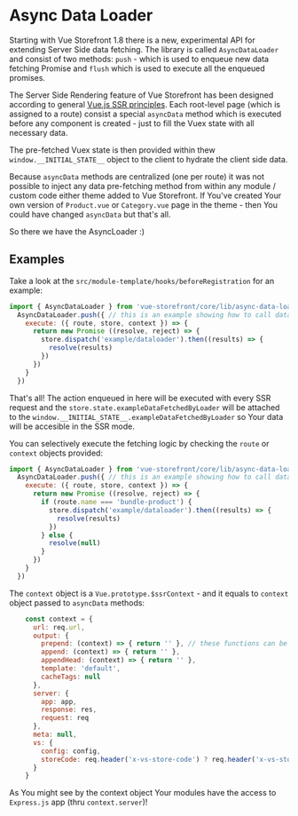 # Async Data Loader

Starting with Vue Storefront 1.8 there is a new, experimental API for extending Server Side data fetching. The library is called `AsyncDataLoader` and consist of two methods: `push` - which is used to enqueue new data fetching Promise and `flush` which is used to execute all the enqueued promises.

The Server Side Rendering feature of Vue Storefront has been designed according to general [Vue.js SSR principles](https://vuejs.org/v2/guide/ssr.html). Each root-level page (which is assigned to a route) consist a special `asyncData` method which is executed before any component is created - just to fill the Vuex state with all necessary data.

The pre-fetched Vuex state is then provided  within thew `window.__INITIAL_STATE__` object to the client to hydrate the client side data. 

Because `asyncData` methods are centralized (one per route) it was not possible to inject any data pre-fetching method from within any module / custom code either theme added to Vue Storefront. If You've created Your own version of `Product.vue` or `Category.vue` page in the theme - then You could have changed `asyncData` but that's all.

So there we have the AsyncLoader :)

## Examples

Take a look at the `src/module-template/hooks/beforeRegistration` for an example:

```js
import { AsyncDataLoader } from 'vue-storefront/core/lib/async-data-loader'
  AsyncDataLoader.push({ // this is an example showing how to call data loader from another module
    execute: ({ route, store, context }) => {
      return new Promise ((resolve, reject) => {
        store.dispatch('example/dataloader').then((results) => {
          resolve(results)
        })
      })
    }
  })
```

That's all! The action enqueued in here will be executed with every SSR request and the `store.state.exampleDataFetchedByLoader` will be attached to the `window.__INITIAL_STATE__.exampleDataFetchedByLoader` so Your data will be accesible in the SSR mode.

You can selectively execute the fetching logic by checking the `route` or `context` objects provided:

```js
import { AsyncDataLoader } from 'vue-storefront/core/lib/async-data-loader'
  AsyncDataLoader.push({ // this is an example showing how to call data loader from another module
    execute: ({ route, store, context }) => {
      return new Promise ((resolve, reject) => {
        if (route.name === 'bundle-product') {
          store.dispatch('example/dataloader').then((results) => {
            resolve(results)
          })
        } else {
          resolve(null)
        }
      })
    }
  })
```

The `context` object is a `Vue.prototype.$ssrContext` - and it equals to `context` object passed to `asyncData` methods:

```js
    const context = {
      url: req.url,
      output: {
        prepend: (context) => { return '' }, // these functions can be replaced in the Vue components to append or prepend some content AFTER all other things are rendered. So in this function You may call: output.prepend() { return context.renderStyles() } to attach styles
        append: (context) => { return '' },
        appendHead: (context) => { return '' },
        template: 'default',
        cacheTags: null
      },
      server: {
        app: app,
        response: res,
        request: req
      },
      meta: null,
      vs: {
        config: config,
        storeCode: req.header('x-vs-store-code') ? req.header('x-vs-store-code') : process.env.STORE_CODE
      }
    }
  ```

  As You might see by the context object Your modules have the access to `Express.js` app (thru `context.server`)!
